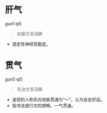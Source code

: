 # 肝气
gun1 qi5
> 如皋方言词典
- 游走性神经官能症。

# 贯气
gun5 qi5
> 东台方言词典
- 迷信的人称风光地脉贯通为“～”，认为会走好运。
- 指书法或行文的顺畅，一气贯通。
